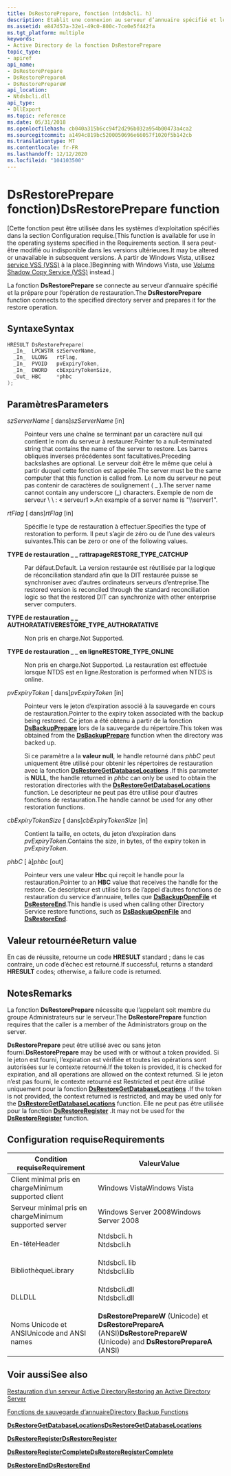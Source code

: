 ```yaml
---
title: DsRestorePrepare, fonction (ntdsbcli. h)
description: Établit une connexion au serveur d’annuaire spécifié et le prépare pour l’opération de restauration.
ms.assetid: e847d57a-32e1-49c0-800c-7ce0e5f442fa
ms.tgt_platform: multiple
keywords:
- Active Directory de la fonction DsRestorePrepare
topic_type:
- apiref
api_name:
- DsRestorePrepare
- DsRestorePrepareA
- DsRestorePrepareW
api_location:
- Ntdsbcli.dll
api_type:
- DllExport
ms.topic: reference
ms.date: 05/31/2018
ms.openlocfilehash: cb040a315b6cc94f2d296b032a954b00473a4ca2
ms.sourcegitcommit: a1494c819bc5200050696e66057f1020f5b142cb
ms.translationtype: MT
ms.contentlocale: fr-FR
ms.lasthandoff: 12/12/2020
ms.locfileid: "104103500"
---
```

# <a name="dsrestoreprepare-function"></a><span data-ttu-id="c7429-104">DsRestorePrepare fonction)</span><span class="sxs-lookup"><span data-stu-id="c7429-104">DsRestorePrepare function</span></span>

<span data-ttu-id="c7429-105">\[Cette fonction peut être utilisée dans les systèmes d’exploitation spécifiés dans la section Configuration requise.</span><span class="sxs-lookup"><span data-stu-id="c7429-105">\[This function is available for use in the operating systems specified in the Requirements section.</span></span> <span data-ttu-id="c7429-106">Il sera peut-être modifié ou indisponible dans les versions ultérieures.</span><span class="sxs-lookup"><span data-stu-id="c7429-106">It may be altered or unavailable in subsequent versions.</span></span> <span data-ttu-id="c7429-107">À partir de Windows Vista, utilisez [service VSS (VSS)](../vss/volume-shadow-copy-service-overview.md) à la place.\]</span><span class="sxs-lookup"><span data-stu-id="c7429-107">Beginning with Windows Vista, use [Volume Shadow Copy Service (VSS)](../vss/volume-shadow-copy-service-overview.md) instead.\]</span></span>

<span data-ttu-id="c7429-108">La fonction **DsRestorePrepare** se connecte au serveur d’annuaire spécifié et la prépare pour l’opération de restauration.</span><span class="sxs-lookup"><span data-stu-id="c7429-108">The **DsRestorePrepare** function connects to the specified directory server and prepares it for the restore operation.</span></span>

## <a name="syntax"></a><span data-ttu-id="c7429-109">Syntaxe</span><span class="sxs-lookup"><span data-stu-id="c7429-109">Syntax</span></span>


```C++
HRESULT DsRestorePrepare(
  _In_  LPCWSTR szServerName,
  _In_  ULONG   rtFlag,
  _In_  PVOID   pvExpiryToken,
  _In_  DWORD   cbExpiryTokenSize,
  _Out_ HBC     *phbc
);
```



## <a name="parameters"></a><span data-ttu-id="c7429-110">Paramètres</span><span class="sxs-lookup"><span data-stu-id="c7429-110">Parameters</span></span>

<dl> <dt>

<span data-ttu-id="c7429-111">*szServerName* \[ dans\]</span><span class="sxs-lookup"><span data-stu-id="c7429-111">*szServerName* \[in\]</span></span>
</dt> <dd>

<span data-ttu-id="c7429-112">Pointeur vers une chaîne se terminant par un caractère null qui contient le nom du serveur à restaurer.</span><span class="sxs-lookup"><span data-stu-id="c7429-112">Pointer to a null-terminated string that contains the name of the server to restore.</span></span> <span data-ttu-id="c7429-113">Les barres obliques inverses précédentes sont facultatives.</span><span class="sxs-lookup"><span data-stu-id="c7429-113">Preceding backslashes are optional.</span></span> <span data-ttu-id="c7429-114">Le serveur doit être le même que celui à partir duquel cette fonction est appelée.</span><span class="sxs-lookup"><span data-stu-id="c7429-114">The server must be the same computer that this function is called from.</span></span> <span data-ttu-id="c7429-115">Le nom du serveur ne peut pas contenir de caractères de soulignement ( \_ ).</span><span class="sxs-lookup"><span data-stu-id="c7429-115">The server name cannot contain any underscore (\_) characters.</span></span> <span data-ttu-id="c7429-116">Exemple de nom de serveur \\ \\ : « serveur1 ».</span><span class="sxs-lookup"><span data-stu-id="c7429-116">An example of a server name is "\\\\server1".</span></span>

</dd> <dt>

<span data-ttu-id="c7429-117">*rtFlag* \[ dans\]</span><span class="sxs-lookup"><span data-stu-id="c7429-117">*rtFlag* \[in\]</span></span>
</dt> <dd>

<span data-ttu-id="c7429-118">Spécifie le type de restauration à effectuer.</span><span class="sxs-lookup"><span data-stu-id="c7429-118">Specifies the type of restoration to perform.</span></span> <span data-ttu-id="c7429-119">Il peut s’agir de zéro ou de l’une des valeurs suivantes.</span><span class="sxs-lookup"><span data-stu-id="c7429-119">This can be zero or one of the following values.</span></span>

<dt>

<span id="RESTORE_TYPE_CATCHUP"></span><span id="restore_type_catchup"></span>

<span data-ttu-id="c7429-120"><span id="RESTORE_TYPE_CATCHUP"></span><span id="restore_type_catchup"></span>**TYPE de restauration \_ \_ rattrapage**</span><span class="sxs-lookup"><span data-stu-id="c7429-120"><span id="RESTORE_TYPE_CATCHUP"></span><span id="restore_type_catchup"></span>**RESTORE\_TYPE\_CATCHUP**</span></span>


</dt> <dd>

<span data-ttu-id="c7429-121">Par défaut.</span><span class="sxs-lookup"><span data-stu-id="c7429-121">Default.</span></span> <span data-ttu-id="c7429-122">La version restaurée est réutilisée par la logique de réconciliation standard afin que la DIT restaurée puisse se synchroniser avec d’autres ordinateurs serveurs d’entreprise.</span><span class="sxs-lookup"><span data-stu-id="c7429-122">The restored version is reconciled through the standard reconciliation logic so that the restored DIT can synchronize with other enterprise server computers.</span></span>

</dd> <dt>

<span id="RESTORE_TYPE_AUTHORATATIVE"></span><span id="restore_type_authoratative"></span>

<span data-ttu-id="c7429-123"><span id="RESTORE_TYPE_AUTHORATATIVE"></span><span id="restore_type_authoratative"></span>**TYPE de restauration \_ \_ AUTHORATATIVE**</span><span class="sxs-lookup"><span data-stu-id="c7429-123"><span id="RESTORE_TYPE_AUTHORATATIVE"></span><span id="restore_type_authoratative"></span>**RESTORE\_TYPE\_AUTHORATATIVE**</span></span>


</dt> <dd>

<span data-ttu-id="c7429-124">Non pris en charge.</span><span class="sxs-lookup"><span data-stu-id="c7429-124">Not Supported.</span></span>

</dd> <dt>

<span id="RESTORE_TYPE_ONLINE"></span><span id="restore_type_online"></span>

<span data-ttu-id="c7429-125"><span id="RESTORE_TYPE_ONLINE"></span><span id="restore_type_online"></span>**TYPE de restauration \_ \_ en ligne**</span><span class="sxs-lookup"><span data-stu-id="c7429-125"><span id="RESTORE_TYPE_ONLINE"></span><span id="restore_type_online"></span>**RESTORE\_TYPE\_ONLINE**</span></span>


</dt> <dd>

<span data-ttu-id="c7429-126">Non pris en charge.</span><span class="sxs-lookup"><span data-stu-id="c7429-126">Not Supported.</span></span> <span data-ttu-id="c7429-127">La restauration est effectuée lorsque NTDS est en ligne.</span><span class="sxs-lookup"><span data-stu-id="c7429-127">Restoration is performed when NTDS is online.</span></span>

</dd> </dl> </dd> <dt>

<span data-ttu-id="c7429-128">*pvExpiryToken* \[ dans\]</span><span class="sxs-lookup"><span data-stu-id="c7429-128">*pvExpiryToken* \[in\]</span></span>
</dt> <dd>

<span data-ttu-id="c7429-129">Pointeur vers le jeton d’expiration associé à la sauvegarde en cours de restauration.</span><span class="sxs-lookup"><span data-stu-id="c7429-129">Pointer to the expiry token associated with the backup being restored.</span></span> <span data-ttu-id="c7429-130">Ce jeton a été obtenu à partir de la fonction [**DsBackupPrepare**](dsbackupprepare.md) lors de la sauvegarde du répertoire.</span><span class="sxs-lookup"><span data-stu-id="c7429-130">This token was obtained from the [**DsBackupPrepare**](dsbackupprepare.md) function when the directory was backed up.</span></span>

<span data-ttu-id="c7429-131">Si ce paramètre a la **valeur null**, le handle retourné dans *phbC* peut uniquement être utilisé pour obtenir les répertoires de restauration avec la fonction [**DsRestoreGetDatabaseLocations**](dsrestoregetdatabaselocations.md) .</span><span class="sxs-lookup"><span data-stu-id="c7429-131">If this parameter is **NULL**, the handle returned in *phbc* can only be used to obtain the restoration directories with the [**DsRestoreGetDatabaseLocations**](dsrestoregetdatabaselocations.md) function.</span></span> <span data-ttu-id="c7429-132">Le descripteur ne peut pas être utilisé pour d’autres fonctions de restauration.</span><span class="sxs-lookup"><span data-stu-id="c7429-132">The handle cannot be used for any other restoration functions.</span></span>

</dd> <dt>

<span data-ttu-id="c7429-133">*cbExpiryTokenSize* \[ dans\]</span><span class="sxs-lookup"><span data-stu-id="c7429-133">*cbExpiryTokenSize* \[in\]</span></span>
</dt> <dd>

<span data-ttu-id="c7429-134">Contient la taille, en octets, du jeton d’expiration dans *pvExpiryToken*.</span><span class="sxs-lookup"><span data-stu-id="c7429-134">Contains the size, in bytes, of the expiry token in *pvExpiryToken*.</span></span>

</dd> <dt>

<span data-ttu-id="c7429-135">*phbC* \[ à\]</span><span class="sxs-lookup"><span data-stu-id="c7429-135">*phbc* \[out\]</span></span>
</dt> <dd>

<span data-ttu-id="c7429-136">Pointeur vers une valeur **Hbc** qui reçoit le handle pour la restauration.</span><span class="sxs-lookup"><span data-stu-id="c7429-136">Pointer to an **HBC** value that receives the handle for the restore.</span></span> <span data-ttu-id="c7429-137">Ce descripteur est utilisé lors de l’appel d’autres fonctions de restauration du service d’annuaire, telles que [**DsBackupOpenFile**](dsbackupopenfile.md) et [**DsRestoreEnd**](dsrestoreend.md).</span><span class="sxs-lookup"><span data-stu-id="c7429-137">This handle is used when calling other Directory Service restore functions, such as [**DsBackupOpenFile**](dsbackupopenfile.md) and [**DsRestoreEnd**](dsrestoreend.md).</span></span>

</dd> </dl>

## <a name="return-value"></a><span data-ttu-id="c7429-138">Valeur retournée</span><span class="sxs-lookup"><span data-stu-id="c7429-138">Return value</span></span>

<span data-ttu-id="c7429-139">En cas de réussite, retourne un code **HRESULT** standard ; dans le cas contraire, un code d’échec est retourné.</span><span class="sxs-lookup"><span data-stu-id="c7429-139">If successful, returns a standard **HRESULT** codes; otherwise, a failure code is returned.</span></span>

## <a name="remarks"></a><span data-ttu-id="c7429-140">Notes</span><span class="sxs-lookup"><span data-stu-id="c7429-140">Remarks</span></span>

<span data-ttu-id="c7429-141">La fonction **DsRestorePrepare** nécessite que l’appelant soit membre du groupe Administrateurs sur le serveur.</span><span class="sxs-lookup"><span data-stu-id="c7429-141">The **DsRestorePrepare** function requires that the caller is a member of the Administrators group on the server.</span></span>

<span data-ttu-id="c7429-142">**DsRestorePrepare** peut être utilisé avec ou sans jeton fourni.</span><span class="sxs-lookup"><span data-stu-id="c7429-142">**DsRestorePrepare** may be used with or without a token provided.</span></span> <span data-ttu-id="c7429-143">Si le jeton est fourni, l’expiration est vérifiée et toutes les opérations sont autorisées sur le contexte retourné.</span><span class="sxs-lookup"><span data-stu-id="c7429-143">If the token is provided, it is checked for expiration, and all operations are allowed on the context returned.</span></span> <span data-ttu-id="c7429-144">Si le jeton n’est pas fourni, le contexte retourné est Restricted et peut être utilisé uniquement pour la fonction [**DsRestoreGetDatabaseLocations**](dsrestoregetdatabaselocations.md) .</span><span class="sxs-lookup"><span data-stu-id="c7429-144">If the token is not provided, the context returned is restricted, and may be used only for the [**DsRestoreGetDatabaseLocations**](dsrestoregetdatabaselocations.md) function.</span></span> <span data-ttu-id="c7429-145">Elle ne peut pas être utilisée pour la fonction [**DsRestoreRegister**](dsrestoreregister.md) .</span><span class="sxs-lookup"><span data-stu-id="c7429-145">It may not be used for the [**DsRestoreRegister**](dsrestoreregister.md) function.</span></span>

## <a name="requirements"></a><span data-ttu-id="c7429-146">Configuration requise</span><span class="sxs-lookup"><span data-stu-id="c7429-146">Requirements</span></span>



| <span data-ttu-id="c7429-147">Condition requise</span><span class="sxs-lookup"><span data-stu-id="c7429-147">Requirement</span></span> | <span data-ttu-id="c7429-148">Valeur</span><span class="sxs-lookup"><span data-stu-id="c7429-148">Value</span></span> |
|-------------------------------------|-----------------------------------------------------------------------------------------|
| <span data-ttu-id="c7429-149">Client minimal pris en charge</span><span class="sxs-lookup"><span data-stu-id="c7429-149">Minimum supported client</span></span><br/> | <span data-ttu-id="c7429-150">Windows Vista</span><span class="sxs-lookup"><span data-stu-id="c7429-150">Windows Vista</span></span><br/>                                                                |
| <span data-ttu-id="c7429-151">Serveur minimal pris en charge</span><span class="sxs-lookup"><span data-stu-id="c7429-151">Minimum supported server</span></span><br/> | <span data-ttu-id="c7429-152">Windows Server 2008</span><span class="sxs-lookup"><span data-stu-id="c7429-152">Windows Server 2008</span></span><br/>                                                          |
| <span data-ttu-id="c7429-153">En-tête</span><span class="sxs-lookup"><span data-stu-id="c7429-153">Header</span></span><br/>                   | <dl> <span data-ttu-id="c7429-154"><dt>Ntdsbcli. h</dt></span><span class="sxs-lookup"><span data-stu-id="c7429-154"><dt>Ntdsbcli.h</dt></span></span> </dl>   |
| <span data-ttu-id="c7429-155">Bibliothèque</span><span class="sxs-lookup"><span data-stu-id="c7429-155">Library</span></span><br/>                  | <dl> <span data-ttu-id="c7429-156"><dt>Ntdsbcli. lib</dt></span><span class="sxs-lookup"><span data-stu-id="c7429-156"><dt>Ntdsbcli.lib</dt></span></span> </dl> |
| <span data-ttu-id="c7429-157">DLL</span><span class="sxs-lookup"><span data-stu-id="c7429-157">DLL</span></span><br/>                      | <dl> <span data-ttu-id="c7429-158"><dt>Ntdsbcli.dll</dt></span><span class="sxs-lookup"><span data-stu-id="c7429-158"><dt>Ntdsbcli.dll</dt></span></span> </dl> |
| <span data-ttu-id="c7429-159">Noms Unicode et ANSI</span><span class="sxs-lookup"><span data-stu-id="c7429-159">Unicode and ANSI names</span></span><br/>   | <span data-ttu-id="c7429-160">**DsRestorePrepareW** (Unicode) et **DsRestorePrepareA** (ANSI)</span><span class="sxs-lookup"><span data-stu-id="c7429-160">**DsRestorePrepareW** (Unicode) and **DsRestorePrepareA** (ANSI)</span></span><br/>             |



## <a name="see-also"></a><span data-ttu-id="c7429-161">Voir aussi</span><span class="sxs-lookup"><span data-stu-id="c7429-161">See also</span></span>

<dl> <dt>

[<span data-ttu-id="c7429-162">Restauration d’un serveur Active Directory</span><span class="sxs-lookup"><span data-stu-id="c7429-162">Restoring an Active Directory Server</span></span>](restoring-an-active-directory-server.md)
</dt> <dt>

[<span data-ttu-id="c7429-163">Fonctions de sauvegarde d’annuaire</span><span class="sxs-lookup"><span data-stu-id="c7429-163">Directory Backup Functions</span></span>](directory-backup-functions.md)
</dt> <dt>

[<span data-ttu-id="c7429-164">**DsRestoreGetDatabaseLocations**</span><span class="sxs-lookup"><span data-stu-id="c7429-164">**DsRestoreGetDatabaseLocations**</span></span>](dsrestoregetdatabaselocations.md)
</dt> <dt>

[<span data-ttu-id="c7429-165">**DsRestoreRegister**</span><span class="sxs-lookup"><span data-stu-id="c7429-165">**DsRestoreRegister**</span></span>](dsrestoreregister.md)
</dt> <dt>

[<span data-ttu-id="c7429-166">**DsRestoreRegisterComplete**</span><span class="sxs-lookup"><span data-stu-id="c7429-166">**DsRestoreRegisterComplete**</span></span>](dsrestoreregistercomplete.md)
</dt> <dt>

[<span data-ttu-id="c7429-167">**DsRestoreEnd**</span><span class="sxs-lookup"><span data-stu-id="c7429-167">**DsRestoreEnd**</span></span>](dsrestoreend.md)
</dt> </dl>

 

